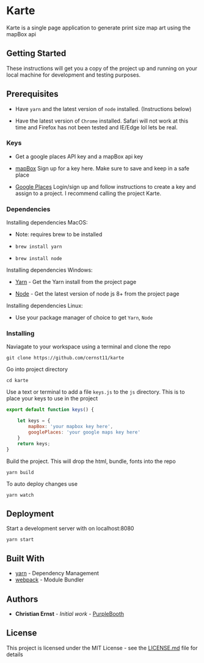 # Karte

Karte is a single page application to generate print size map art using the mapBox api

## Getting Started

These instructions will get you a copy of the project up and running on your local machine for development and testing purposes. 
## Prerequisites

* Have `yarn` and the latest version of `node` installed. (Instructions below)

* Have the latest version of `Chrome` installed. Safari will not work at this time and Firefox has not been tested and IE/Edge lol lets be real.

### Keys

* Get a google places API key and a mapBox api key

* [mapBox](https://www.mapbox.com/developers/) Sign up for a key here. Make sure to save and keep in a safe place

* [Google Places](https://developers.google.com/places/web-service/get-api-key) Login/sign up and follow instructions to create a key and assign to a project. 
I recommend calling the project Karte.

### Dependencies

Installing dependencies MacOS:

* Note: requires brew to be installed

* `brew install yarn` 

* `brew install node` 


Installing dependencies Windows:

* [Yarn](https://yarnpkg.com/lang/en/docs/install/#windows-tab) - Get the Yarn install from the project page

* [Node](https://nodejs.org/en/) - Get the latest version of node js 8+ from the project page

Installing dependencies Linux:

* Use your package manager of choice to get `Yarn`, `Node`


### Installing

Naviagate to your workspace using a terminal and clone the repo

```
git clone https://github.com/cernst11/karte
```

Go into project directory 

```
cd karte
```
Use a text or terminal to add a file `keys.js` to the `js` directory. This is to place your keys to use in the project

```javascript
export default function keys() {

    let keys = {
        mapBox: 'your mapbox key here',
        googlePlaces: 'your google maps key here'
    }
    return keys;
}
```

Build the project. This will drop the html, bundle, fonts into the repo 
```
yarn build 
```

To auto deploy changes use
```
yarn watch
```

## Deployment

Start a development server with on localhost:8080
```
yarn start 
```

## Built With

* [yarn](https://yarnpkg.com/en/) - Dependency Management
* [webpack](https://webpack.github.io/) - Module Bundler

## Authors

* **Christian Ernst** - *Initial work* - [PurpleBooth](https://github.com/cernst11)


## License

This project is licensed under the MIT License - see the [LICENSE.md](LICENSE.md) file for details
